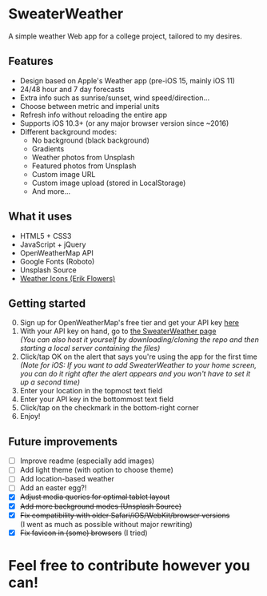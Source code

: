 # SweaterWeather
A simple weather Web app for a college project, tailored to my desires.

## Features
* Design based on Apple's Weather app (pre-iOS 15, mainly iOS 11)
* 24/48 hour and 7 day forecasts
* Extra info such as sunrise/sunset, wind speed/direction...
* Choose between metric and imperial units
* Refresh info without reloading the entire app
* Supports iOS 10.3+ (or any major browser version since ~2016)
* Different background modes:
    * No background (black background)
    * Gradients
    * Weather photos from Unsplash
    * Featured photos from Unsplash
    * Custom image URL
    * Custom image upload (stored in LocalStorage)
    * And more...

## What it uses
* HTML5 + CSS3
* JavaScript + jQuery
* OpenWeatherMap API
* Google Fonts (Roboto)
* Unsplash Source
* [Weather Icons (Erik Flowers)](https://github.com/erikflowers/weather-icons)

## Getting started
0. Sign up for OpenWeatherMap's free tier and get your API key [here](https://home.openweathermap.org/users/sign_up)
1. With your API key on hand, go to [the SweaterWeather page](https://yoshifan13.github.io/SweaterWeather)  
*(You can also host it yourself by downloading/cloning the repo and then starting a local server containing the files)*
2. Click/tap OK on the alert that says you're using the app for the first time  
*(Note for iOS: If you want to add SweaterWeather to your home screen, you can do it right after the alert appears and you won't have to set it up a second time)*
3. Enter your location in the topmost text field
4. Enter your API key in the bottommost text field
5. Click/tap on the checkmark in the bottom-right corner
6. Enjoy!

## Future improvements
- [ ] Improve readme (especially add images)
- [ ] Add light theme (with option to choose theme)
- [ ] Add location-based weather
- [ ] Add an easter egg?!
- [x] ~~Adjust media queries for optimal tablet layout~~
- [x] ~~Add more background modes (Unsplash Source)~~
- [x] ~~Fix compatibility with older Safari/iOS/WebKit/browser versions~~  
(I went as much as possible without major rewriting)
- [x] ~~Fix favicon in (some) browsers~~ (I tried)

# Feel free to contribute however you can!